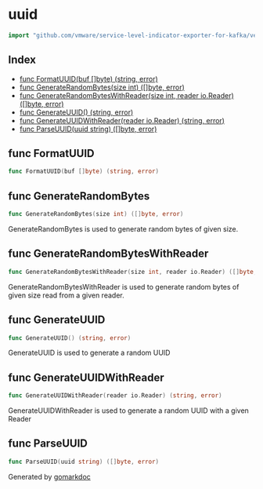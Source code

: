 <!-- Code generated by gomarkdoc. DO NOT EDIT -->

# uuid

```go
import "github.com/vmware/service-level-indicator-exporter-for-kafka/vendor/github.com/hashicorp/go-uuid"
```

## Index

- [func FormatUUID(buf []byte) (string, error)](<#func-formatuuid>)
- [func GenerateRandomBytes(size int) ([]byte, error)](<#func-generaterandombytes>)
- [func GenerateRandomBytesWithReader(size int, reader io.Reader) ([]byte, error)](<#func-generaterandombyteswithreader>)
- [func GenerateUUID() (string, error)](<#func-generateuuid>)
- [func GenerateUUIDWithReader(reader io.Reader) (string, error)](<#func-generateuuidwithreader>)
- [func ParseUUID(uuid string) ([]byte, error)](<#func-parseuuid>)


## func FormatUUID

```go
func FormatUUID(buf []byte) (string, error)
```

## func GenerateRandomBytes

```go
func GenerateRandomBytes(size int) ([]byte, error)
```

GenerateRandomBytes is used to generate random bytes of given size.

## func GenerateRandomBytesWithReader

```go
func GenerateRandomBytesWithReader(size int, reader io.Reader) ([]byte, error)
```

GenerateRandomBytesWithReader is used to generate random bytes of given size read from a given reader.

## func GenerateUUID

```go
func GenerateUUID() (string, error)
```

GenerateUUID is used to generate a random UUID

## func GenerateUUIDWithReader

```go
func GenerateUUIDWithReader(reader io.Reader) (string, error)
```

GenerateUUIDWithReader is used to generate a random UUID with a given Reader

## func ParseUUID

```go
func ParseUUID(uuid string) ([]byte, error)
```



Generated by [gomarkdoc](<https://github.com/princjef/gomarkdoc>)
